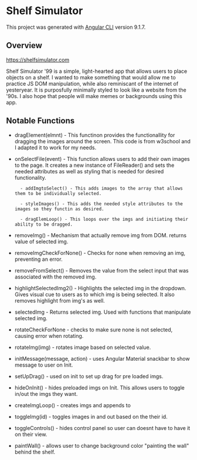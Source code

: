 # Shelf Simulator

This project was generated with [Angular CLI](https://github.com/angular/angular-cli) version 9.1.7.

## Overview

https://shelfsimulator.com

Shelf Simulator '99 is a simple, light-hearted app that allows users to place objects on a shelf.
I wanted to make something that would allow me to practice JS DOM manipulation, while also reminiscant 
of the internet of yesteryear. It is purposfully minimally styled to look like a website from the '90s.
I also hope that people will make memes or backgrounds using this app. 

## Notable Functions

- dragElement(elmnt) - This functinon provides the functionallity for dragging the images around the screen.
						This code is from w3school and I adapted it to work for my needs.
						
- onSelectFile(event) - This function allows users to add their own images to the page. It creates a new 
						instance of FileReader() and sets the needed attributes as well as styling that is
						needed for desired functionality.
						
		- addImgtoSelect() - This adds images to the array that allows them to be individually selected.
		
		- styleImages() - This adds the needed style attributes to the images so they functin as desired.
		
		- dragElemLoop() - This loops over the imgs and initiating their ability to be dragged.
		
- removeImg() - Mechanism that actually remove img from DOM. returns value of selected img.
		
- removeImgCheckForNone() - Checks for none when removing an img, preventing an error.

- removeFromSelect() - Removes the value from the select input that was associated with the removed img.

- highlightSelectedImg2() - Highlights the selected img in the dropdown. Gives visual cue to users as 
							to which img is being selected. It also removes highlight from img's as well.
							
- selectedImg - Returns selected img. Used with functions that manipulate selected img.

- rotateCheckForNone - checks to make sure none is not selected, causing error when rotating.

- rotateImg(img) - rotates image based on selected value.

- initMessage(message, action) - uses Angular Material snackbar to show message to user on Init. 

- setUpDrag() - used on init to set up drag for pre loaded imgs.

- hideOnInit() - hides preloaded imgs on Init. This allows users to toggle in/out the imgs they want.

- createImgLoop() - creates imgs and appends to

- toggleImg(id) - toggles images in and out based on the their id.

- toggleControls() - hides control panel so user can doesnt have to have it on their view.

- paintWall() - allows user to change background color "painting the wall" behind the shelf.
							

